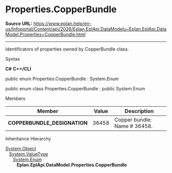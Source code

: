 # Properties.CopperBundle

**Source URL:** https://www.eplan.help/en-us/Infoportal/Content/api/2026/Eplan.EplApi.DataModelu~Eplan.EplApi.DataModel.Properties+CopperBundle.html

---

Identificators of properties owned by CopperBundle class.

Syntax

**C#**
**C++/CLI**


public enum Properties.CopperBundle : System.Enum

public enum class Properties.CopperBundle : public System.Enum


Members

| Member | Value | Description |
| --- | --- | --- |
| **COPPERBUNDLE\_DESIGNATION** | 36458 | Copper bundle: Name # 36458. |

Inheritance Hierarchy

[System.Object](#)  
   [System.ValueType](#)  
      [System.Enum](#)  
         **Eplan.EplApi.DataModel.Properties.CopperBundle**

